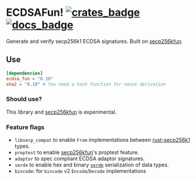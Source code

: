 # ECDSAFun! [![crates_badge]][crates_url] [![docs_badge]][docs_url] 

[docs_badge]: https://docs.rs/ecdsa_fun/badge.svg
[docs_url]: https://docs.rs/ecdsa_fun
[crates_badge]: https://img.shields.io/crates/v/ecdsa_fun.svg
[crates_url]: https://crates.io/crates/ecdsa_fun

Generate and verify secp256k1 ECDSA signatures.
Built on [secp256kfun].

## Use

``` toml
[dependencies]
ecdsa_fun = "0.10"
sha2 = "0.10" # You need a hash function for nonce derivation
```

### Should use?

This library and [secp256kfun] is experimental.

### Feature flags

- `libsecp_compat` to enable `From` implementations between [rust-secp256k1] types.
- `proptest` to enable [secp256kfun]'s proptest feature.
- `adaptor` to spec compliant ECDSA adaptor signatures.
- `serde` to enable hex and binary [`serde`] serialization of data types.
- `bincode`: for `bincode` v2 `Encode`/`Decode` implementations

[secp256kfun]: https://docs.rs/secp256kfun
[rust-secp256k1]: https://github.com/rust-bitcoin/rust-secp256k1/ 
[`serde`]: https://serde.rs


